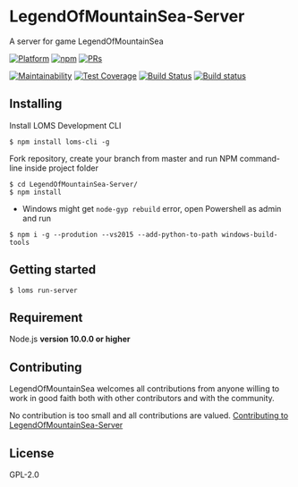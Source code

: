 # LegendOfMountainSea-Server
A server for game LegendOfMountainSea

[![Platform](https://img.shields.io/badge/platform-osx%20%7C%20win-orange.svg?style=flat-square)](https://github.com/SkyHarp/LegendOfMountainSea/releases)
[![npm](https://img.shields.io/npm/v/loms-cli.svg?style=flat-square&label=loms-cli)](https://www.npmjs.com/package/loms-cli)
[![PRs](https://img.shields.io/badge/PRs-welcome-yellow.svg?style=flat-square)](https://github.com/SkyHarp/LegendOfMountainSea-Server/blob/master/.github/CONTRIBUTING.md)

[![Maintainability](https://api.codeclimate.com/v1/badges/66cdcc990c9b76379605/maintainability)](https://codeclimate.com/github/SkyHarp/LegendOfMountainSea-Server/maintainability)
[![Test Coverage](https://api.codeclimate.com/v1/badges/66cdcc990c9b76379605/test_coverage)](https://codeclimate.com/github/SkyHarp/LegendOfMountainSea-Server/test_coverage)
[![Build Status](https://travis-ci.com/legendofmountainsea/LegendOfMountainSea-Server.svg?branch=master)](https://travis-ci.com/legendofmountainsea/LegendOfMountainSea-Server)
[![Build status](https://ci.appveyor.com/api/projects/status/7iauu1o581jryirc/branch/master?svg=true)](https://ci.appveyor.com/project/TyrealGray/legendofmountainsea-server/branch/master)

## Installing

Install LOMS Development CLI
```
$ npm install loms-cli -g
```

Fork repository, create your branch from master and run NPM command-line inside project folder
```
$ cd LegendOfMountainSea-Server/
$ npm install
```
- Windows might get `node-gyp rebuild` error, open Powershell as admin and run
```
$ npm i -g --prodution --vs2015 --add-python-to-path windows-build-tools
```

## Getting started
```
$ loms run-server
```

## Requirement
Node.js **version 10.0.0 or higher**

## Contributing
LegendOfMountainSea welcomes all contributions from anyone willing to work in good faith both with other contributors and with the community.

No contribution is too small and all contributions are valued.
[Contributing to LegendOfMountainSea-Server](https://github.com/SkyHarp/LegendOfMountainSea-Server/blob/master/.github/CONTRIBUTING.md)

## License
GPL-2.0
